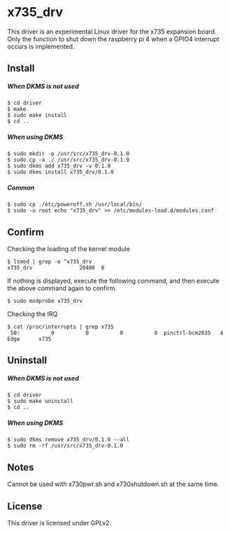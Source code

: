 # x735_drv

This driver is an experimental Linux driver for the x735 expansion board.
Only the function to shut down the raspberry pi 4 when a GPIO4 interrupt occurs is implemented.

## Install

##### When DKMS is not used

```shell
$ cd driver
$ make
$ sudo make install
$ cd ..
```

##### When using DKMS

```shell
$ sudo mkdir -p /usr/src/x735_drv-0.1.0
$ sudo cp -a ./ /usr/src/x735_drv-0.1.0
$ sudo dkms add x735_drv -v 0.1.0
$ sudo dkms install x735_drv/0.1.0
```

##### Common

```shell
$ sudo cp ./etc/poweroff.sh /usr/local/bin/
$ sudo -u root echo "x735_drv" >> /etc/modules-load.d/modules.conf 
```

## Confirm

Checking the loading of the kernel module

```
$ lsmod | grep -e ^x735_drv
x735_drv               20480  0
```

If nothing is displayed, execute the following command, and then execute the above command again to confirm.

```shell
$ sudo modprobe x735_drv
```

Checking the IRQ

```
$ cat /proc/interrupts | grep x735
 50:          0          0          0          0  pinctrl-bcm2835   4 Edge      x735
```

## Uninstall

##### When DKMS is not used

```shell
$ cd driver
$ sudo make uninstall
$ cd ..
```

##### When using DKMS

```shell
$ sudo dkms remove x735_drv/0.1.0 --all
$ sudo rm -rf /usr/src/x735_drv-0.1.0
```

## Notes

Cannot be used with x730pwr.sh and x730shutdown.sh at the same time.

## License

This driver is licensed under GPLv2.

